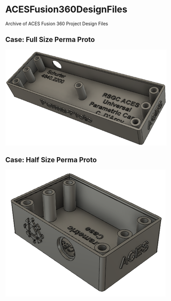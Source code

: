 # ACESFusion360DesignFiles
 Archive of ACES Fusion 360 Project Design Files

## Case: Full Size Perma Proto

![Full Size Perma Proto](images/PPFullSizeCase.png)

## Case: Half Size Perma Proto

![Half Size Perma Proto](images/PPHalfSizeCase.png)

